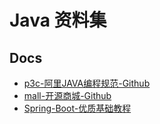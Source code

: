 # Java 资料集

## Docs

- [p3c-阿里JAVA编程规范-Github](https://github.com/alibaba/p3c#preface)
- [mall-开源商城-Github](https://www.macrozheng.com/)
- [Spring-Boot-优质基础教程](https://juejin.cn/column/7053994091209555981)
